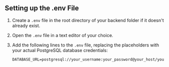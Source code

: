 ## Setting up the .env File

1. Create a `.env` file in the root directory of your backend folder if it doesn't already exist.

2. Open the `.env` file in a text editor of your choice.

3. Add the following lines to the `.env` file, replacing the placeholders with your actual PostgreSQL database credentials:

   ```dotenv
   DATABASE_URL=postgresql://your_username:your_password@your_host/your_database